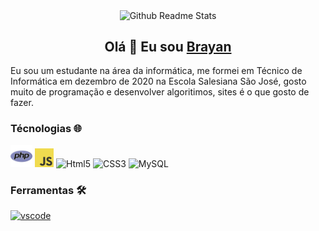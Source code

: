 <p align="center">
 <img width="100px" src="https://image.flaticon.com/icons/png/512/1316/1316591.png" align="center" alt="Github Readme Stats" />
 <h2 align="center"> Olá 👋 Eu sou  <a href="https://www.linkedin.com/in/brayan-roberto-853420216/">Brayan</a></h2>
</p>


<div>
 <p align="left">
    Eu sou um estudante na área da informática, me formei em Técnico de Informática em dezembro de 2020 na Escola Salesiana São José, gosto muito de programação e desenvolver
algoritimos, sites é o que gosto de fazer.
</p>
</div>

### Técnologias 🌐

<div style="display: flex;" >
 <div>
  <img src="https://raw.githubusercontent.com/github/explore/80688e429a7d4ef2fca1e82350fe8e3517d3494d/topics/php/php.png" alt="php" width="35" height="35">
  <img src="https://raw.githubusercontent.com/github/explore/80688e429a7d4ef2fca1e82350fe8e3517d3494d/topics/javascript/javascript.png" alt="jQuery"  width="30" height="30">
  <img src="https://image.flaticon.com/icons/png/512/888/888859.png" alt="Html5"  width="35" height="35">
  <img src="https://image.flaticon.com/icons/png/512/888/888847.png" alt="CSS3"  width="35" height="35">
  <img src="https://image.flaticon.com/icons/png/512/919/919836.png" alt="MySQL"  width="30" height="30">
 </div>
</div>

### Ferramentas 🛠️

[<img src="https://upload.wikimedia.org/wikipedia/commons/thumb/2/2d/Visual_Studio_Code_1.18_icon.svg/1200px-Visual_Studio_Code_1.18_icon.svg.png" alt="vscode" width="24">](https://code.visualstudio.com/) 


